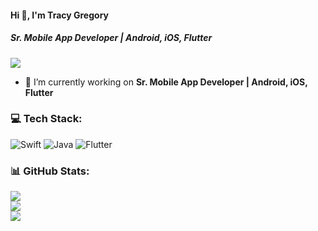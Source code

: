 #### Hi 👋, I'm Tracy Gregory
##### **Sr. Mobile App Developer | Android, iOS, Flutter**

[![](https://visitcount.itsvg.in/api?id=tracygregory&icon=0&color=0)](https://visitcount.itsvg.in)

- 🔭 I’m currently working on **Sr. Mobile App Developer | Android, iOS, Flutter**


### 💻 Tech Stack:
![Swift](https://img.shields.io/badge/swift-F54A2A?style=flat&logo=swift&logoColor=white) ![Java](https://img.shields.io/badge/java-%23ED8B00.svg?style=flat&logo=java&logoColor=white) ![Flutter](https://img.shields.io/badge/Flutter-%2302569B.svg?style=flat&logo=Flutter&logoColor=white)
### 📊 GitHub Stats:
![](https://github-readme-stats.vercel.app/api?username=tracygregory&theme=radical&hide_border=false&include_all_commits=false&count_private=false)<br/>
![](https://github-readme-streak-stats.herokuapp.com/?user=tracygregory&theme=radical&hide_border=false)<br/>
![](https://github-readme-stats.vercel.app/api/top-langs/?username=tracygregory&theme=radical&hide_border=false&include_all_commits=false&count_private=false&layout=compact)
